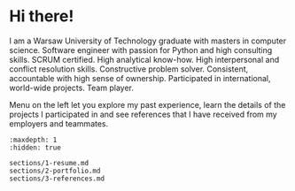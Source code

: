 # Hi there!

I am a Warsaw University of Technology graduate with masters in computer science. Software engineer with passion for Python and high consulting skills. SCRUM certified. High analytical know-how. High interpersonal and conflict resolution skills. Constructive problem solver. Consistent, accountable with high sense of ownership. Participated in international, world-wide projects. Team player.

Menu on the left let you explore my past experience, learn the details of the projects I participated in and see references that I have received from my employers and teammates.


```{toctree}
:maxdepth: 1
:hidden: true

sections/1-resume.md
sections/2-portfolio.md
sections/3-references.md
```